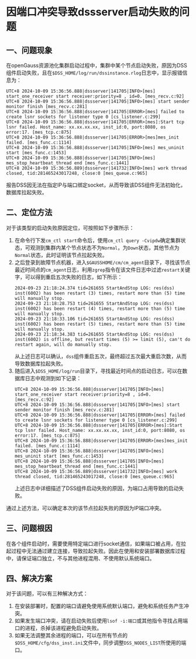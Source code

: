 # 因端口冲突导致dssserver启动失败的问题

## 一、问题现象
在openGauss资源池化集群启动过程中，集群中某个节点启动失败，原因为DSS组件启动失败，且在`$DSS_HOME/log/run/dssinstance.rlog`日志中，显示报错信息为：
```shell
UTC+8 2024-10-09 15:36:56.888|dssserver|141705|INFO>[mes] start_one_receiver start receiver:priority=8 , id=0. [mes_recv.c:92]
UTC+8 2024-10-09 15:36:56.888|dssserver|141705|INFO>[mes] start sender monitor finish [mes_recv.c:281]
UTC+8 2024-10-09 15:36:56.888|dssserver|141705|ERROR>[mes] failed to create lsnr sockets for listener type 0 [cs_listener.c:299]
UTC+8 2024-10-09 15:36:56.888|dssserver|141705|ERROR>[mes]:Start tcp lsnr failed. Host_name: xx.xx.xx.xx, inst_id:0, port:8080, os error:17. [mes_tcp.c:875]
UTC+8 2024-10-09 15:36:56.888|dssserver|141705|ERROR>[mes]mes_init failed. [mes_func.c:1114]
UTC+8 2024-10-09 15:36:56.888|dssserver|141705|INFO>[mes] mes_uninit start [mes_func.c:1453]
UTC+8 2024-10-09 15:36:56.888|dssserver|141705|INFO>[mes] mes_stop_heartbeat_thread end [mes_func.c:1441]
UTC+8 2024-10-09 15:36:56.889|dssserver|141732|INFO>[mes] work thread closed, tid:281465243017248, close:0 [mes_queue.c:965]
```
报告DSS因无法在指定IP与端口绑定socket，从而导致该DSS组件无法初始化，数据库拉起失败。

## 二、定位方法
对于该类型的启动失败原因定位，可按照如下步骤所示：
1.  在命令行下发`cm_ctl start`命令后，使用`cm_ctl query -Cvipdw`确定集群状态，可观测到集群内某个节点状态不为`Normal`，为`Down`状态，其他节点为`Normal`状态，此时证明该节点拉起失败。
2.  之后登录到故障节点机器，进入`$GAUSSHOME/cm/cm_agent`目录下，寻找该节点最近时间点的`cm_agent`日志，利用`zgrep`指令在该文件日志中过滤`restart`关键字，可以得到重启五次失败的日志，如下所示：
    ```shell
    2024-09-23 21:18:24.374 tid=261655 StartAndStop LOG: res(dss) inst(6002) has been restart (3) times, restart more than (5) time will manually stop.
    2024-09-23 21:18:28.753 tid=261655 StartAndStop LOG: res(dss) inst(6002) has been restart (4) times, restart more than (5) time will manually stop.
    2024-09-23 21:18:33.106 tid=261655 StartAndStop LOG: res(dss) inst(6002) has been restart (5) times, restart more than (5) time will manually stop.
    2024-09-23 21:18:34.383 tid=261655 StartAndStop LOG: res(dss) inst(6002) is offline, but restart times (5) >= limit (5), can't do restart again, will do manually stop.
    ```
    从上述日志可以确认，`dss`组件重启五次，最终超过五次最大重启次数，从而导致数据库拉起失败。
3.  随后进入`$DSS_HOME/log/run`目录下，寻找最近时间点的启动日志，可以在数据库日志中观测到如下记录：
    ```shell
    UTC+8 2024-10-09 15:36:56.888|dssserver|141705|INFO>[mes] start_one_receiver start receiver:priority=8 , id=0. [mes_recv.c:92]
    UTC+8 2024-10-09 15:36:56.888|dssserver|141705|INFO>[mes] start sender monitor finish [mes_recv.c:281]
    UTC+8 2024-10-09 15:36:56.888|dssserver|141705|ERROR>[mes] failed to create lsnr sockets for listener type 0 [cs_listener.c:299]
    UTC+8 2024-10-09 15:36:56.888|dssserver|141705|ERROR>[mes]:Start tcp lsnr failed. Host_name: xx.xx.xx.xx, inst_id:0, port:8080, os error:17. [mes_tcp.c:875]
    UTC+8 2024-10-09 15:36:56.888|dssserver|141705|ERROR>[mes]mes_init failed. [mes_func.c:1114]
    UTC+8 2024-10-09 15:36:56.888|dssserver|141705|INFO>[mes] mes_uninit start [mes_func.c:1453]
    UTC+8 2024-10-09 15:36:56.888|dssserver|141705|INFO>[mes] mes_stop_heartbeat_thread end [mes_func.c:1441]
    UTC+8 2024-10-09 15:36:56.889|dssserver|141732|INFO>[mes] work thread closed, tid:281465243017248, close:0 [mes_queue.c:965]
    ```
    上述日志中详细描述了DSS组件启动失败的原因，为端口占用导致的启动失败。

通过上述方法，可以确定本次的该节点拉起失败的原因为IP端口冲突。

## 三、问题根因
在各个组件启动时，需要使用特定端口进行socket通信，如果端口被占用，在拉起过程中无法通过建立连接，导致拉起失败。因此在使用和安装部署数据库过程中，请保证端口独立，不与其他进程混用、不使用默认系统端口。

## 四、解决方案
对于该问题，可以有三种解决方式：
1.  在安装部署时，配置的端口请避免使用系统默认端口，避免和系统任务产生冲突。
2.  如果发生端口冲突，请在启动失败后使用`lsof -i:端口`或其他指令寻找占用端口的进程，杀掉该进程避免启动失败。
3.  如果无法调整其余进程的端口，可以在所有节点的`$DSS_HOME/cfg/dss_inst.ini`文件中，同步调整`DSS_NODES_LIST`所使用的端口。